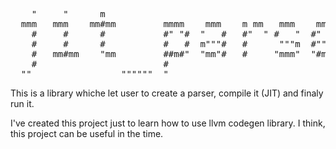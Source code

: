 <pre>                                                                      
    "     "      m                                                    
  mmm   mmm    mm#mm         mmmm    mmm    m mm   mmm    mmm    m mm 
    #     #      #           #" "#  "   #   #"  " #   "  #"  #   #"  "
    #     #      #           #   #  m"""#   #      """m  #""""   #    
    #   mm#mm    "mm         ##m#"  "mm"#   #     "mmm"  "#mm"   #    
    #                        #                                        
  ""                 """"""  "                                        
</pre>

This is a library whiche let user to create a parser, compile it (JIT) and finaly run it.

I've created this project just to learn how to use llvm codegen library. I think, this project can be useful in the time.



